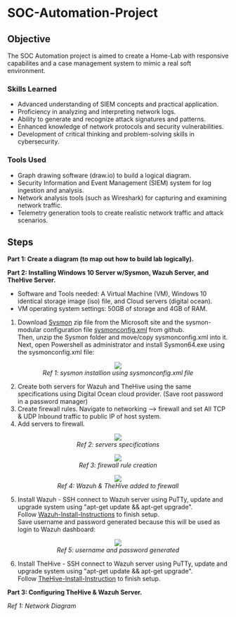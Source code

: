 # SOC-Automation-Project

## Objective

The SOC Automation project is aimed to create a Home-Lab with responsive capabilites and a case management system to mimic a real soft environment.

### Skills Learned

- Advanced understanding of SIEM concepts and practical application.
- Proficiency in analyzing and interpreting network logs.
- Ability to generate and recognize attack signatures and patterns.
- Enhanced knowledge of network protocols and security vulnerabilities.
- Development of critical thinking and problem-solving skills in cybersecurity.

### Tools Used

- Graph drawing software (draw.io) to build a logical diagram.
- Security Information and Event Management (SIEM) system for log ingestion and analysis.
- Network analysis tools (such as Wireshark) for capturing and examining network traffic.
- Telemetry generation tools to create realistic network traffic and attack scenarios.

## Steps

<b>Part 1: Create a diagram (to map out how to build lab logically).</b>

<b>Part 2: Installing Windows 10 Server w/Sysmon, Wazuh Server, and TheHive Server.</b>

- Software and Tools needed: A Virtual Machine (VM), Windows 10 identical storage image (iso) file, and Cloud servers (digital ocean).
- VM operating system settings: 50GB of storage and 4GB of RAM.

1. Download [Sysmon](https://learn.microsoft.com/en-us/sysinternals/downloads/sysmon) zip file from the Microsoft site and the sysmon-modular configuration file [sysmonconfig.xml](https://github.com/olafhartong/sysmon-modular) from github.<br>
Then, unzip the Sysmon folder and move/copy sysmonconfig.xml into it. Next, open Powershell as administrator and install Sysmon64.exe using the sysmonconfig.xml file:
<p align="center"> <img src="https://i.imgur.com/5oL3Ytn.png" align="center"><br> <em>Ref 1: sysmon installion using sysmonconfig.xml file</em> </p>

2. Create both servers for Wazuh and TheHive using the same specifications using Digital Ocean cloud provider. (Save root password in a password manager)<br>
3. Create firewall rules. Navigate to networking --> firewall and set All TCP & UDP Inbound traffic to public IP of host system.
4. Add servers to firewall.
<p align="center"> <img src="https://i.imgur.com/WukDKNE.jpg"><br> <em>Ref 2: servers specifications</em> </p>
<p align="center"> <img src="https://i.imgur.com/EHQSOAX.jpg"><br> <em>Ref 3: firewall rule creation</em> </p>
<p align="center"> <img src="https://i.imgur.com/o3o2X1u.gif"><br> <em>Ref 4: Wazuh & TheHive added to firewall</em> </p>

5. Install Wazuh - SSH connect to Wazuh server using PuTTy, update and upgrade system using "apt-get update && apt-get upgrade".<br> Follow [Wazuh-Install-Instructions](https://github.com/kennedyshearer/SOC-Automation-Project/blob/main/Wazuh-Install-Instructions) to finish setup.<br>
Save username and password generated because this will be used as login to Wazuh dashboard:
<p align="center"> <img src="https://i.imgur.com/QWaGJYG.png"><br> <em>Ref 5: username and password generated</em> </p>

6. Install TheHive - SSH connect to Wazuh server using PuTTy, update and upgrade system using "apt-get update && apt-get upgrade".<br> Follow [TheHive-Install-Instruction](https://github.com/kennedyshearer/SOC-Automation-Project/blob/main/TheHive-Install-Instructions) to finish setup.


<b>Part 3: Configuring TheHive & Wazuh Server.</b>



*Ref 1: Network Diagram*
